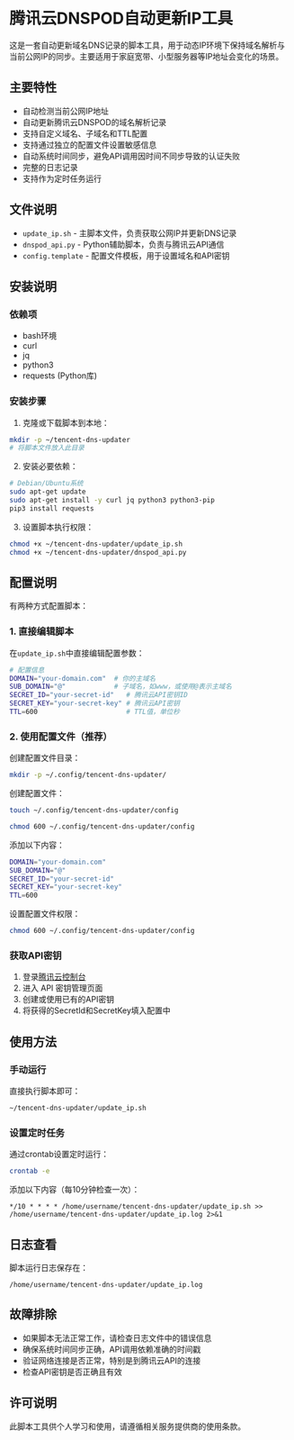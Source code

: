 # 腾讯云DNSPOD自动更新IP工具


这是一套自动更新域名DNS记录的脚本工具，用于动态IP环境下保持域名解析与当前公网IP的同步。主要适用于家庭宽带、小型服务器等IP地址会变化的场景。

## 主要特性

- 自动检测当前公网IP地址
- 自动更新腾讯云DNSPOD的域名解析记录
- 支持自定义域名、子域名和TTL配置
- 支持通过独立的配置文件设置敏感信息
- 自动系统时间同步，避免API调用因时间不同步导致的认证失败
- 完整的日志记录
- 支持作为定时任务运行

## 文件说明

- `update_ip.sh` - 主脚本文件，负责获取公网IP并更新DNS记录
- `dnspod_api.py` - Python辅助脚本，负责与腾讯云API通信
- `config.template` - 配置文件模板，用于设置域名和API密钥

## 安装说明

### 依赖项

- bash环境
- curl
- jq
- python3
- requests (Python库)

### 安装步骤

1. 克隆或下载脚本到本地：

```bash
mkdir -p ~/tencent-dns-updater
# 将脚本文件放入此目录
```

2. 安装必要依赖：

```bash
# Debian/Ubuntu系统
sudo apt-get update
sudo apt-get install -y curl jq python3 python3-pip
pip3 install requests
```

3. 设置脚本执行权限：

```bash
chmod +x ~/tencent-dns-updater/update_ip.sh
chmod +x ~/tencent-dns-updater/dnspod_api.py
```

## 配置说明

有两种方式配置脚本：

### 1. 直接编辑脚本

在`update_ip.sh`中直接编辑配置参数：

```bash
# 配置信息
DOMAIN="your-domain.com"  # 你的主域名
SUB_DOMAIN="@"            # 子域名，如www，或使用@表示主域名
SECRET_ID="your-secret-id"   # 腾讯云API密钥ID
SECRET_KEY="your-secret-key" # 腾讯云API密钥
TTL=600                      # TTL值，单位秒
```

### 2. 使用配置文件（推荐）

创建配置文件目录：

```bash
mkdir -p ~/.config/tencent-dns-updater/
```

创建配置文件：

```bash
touch ~/.config/tencent-dns-updater/config

chmod 600 ~/.config/tencent-dns-updater/config
```

添加以下内容：

```bash
DOMAIN="your-domain.com"
SUB_DOMAIN="@"
SECRET_ID="your-secret-id"
SECRET_KEY="your-secret-key"
TTL=600
```

设置配置文件权限：

```bash
chmod 600 ~/.config/tencent-dns-updater/config
```

### 获取API密钥

1. 登录[腾讯云控制台](https://console.cloud.tencent.com/)
2. 进入 API 密钥管理页面
3. 创建或使用已有的API密钥
4. 将获得的SecretId和SecretKey填入配置中

## 使用方法

### 手动运行

直接执行脚本即可：

```bash
~/tencent-dns-updater/update_ip.sh
```

### 设置定时任务

通过crontab设置定时运行：

```bash
crontab -e
```

添加以下内容（每10分钟检查一次）：

```
*/10 * * * * /home/username/tencent-dns-updater/update_ip.sh >> /home/username/tencent-dns-updater/update_ip.log 2>&1
```

## 日志查看

脚本运行日志保存在：

```
/home/username/tencent-dns-updater/update_ip.log
```


## 故障排除

- 如果脚本无法正常工作，请检查日志文件中的错误信息
- 确保系统时间同步正确，API调用依赖准确的时间戳
- 验证网络连接是否正常，特别是到腾讯云API的连接
- 检查API密钥是否正确且有效

## 许可说明

此脚本工具供个人学习和使用，请遵循相关服务提供商的使用条款。
